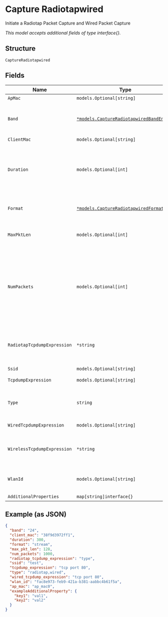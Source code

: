 
# Capture Radiotapwired

Initiate a Radiotap Packet Capture and Wired Packet Capture

*This model accepts additional fields of type interface{}.*

## Structure

`CaptureRadiotapwired`

## Fields

| Name | Type | Tags | Description |
|  --- | --- | --- | --- |
| `ApMac` | `models.Optional[string]` | Optional | - |
| `Band` | [`*models.CaptureRadiotapwiredBandEnum`](../../doc/models/capture-radiotapwired-band-enum.md) | Optional | only used for radiotap. enum: `24`, `24,5,6`, `5`, `6`<br><br>**Default**: `"24"` |
| `ClientMac` | `models.Optional[string]` | Optional | - |
| `Duration` | `models.Optional[int]` | Optional | Duration of the capture, in seconds<br><br>**Default**: `600`<br><br>**Constraints**: `>= 60`, `<= 86400` |
| `Format` | [`*models.CaptureRadiotapwiredFormatEnum`](../../doc/models/capture-radiotapwired-format-enum.md) | Optional | enum: `pcap`, `stream`<br><br>**Default**: `"pcap"` |
| `MaxPktLen` | `models.Optional[int]` | Optional | **Default**: `512`<br><br>**Constraints**: `>= 64`, `<= 2048` |
| `NumPackets` | `models.Optional[int]` | Optional | number of packets to capture, 0 for unlimited, default is 1024, maximum is 10000<br><br>**Default**: `1024`<br><br>**Constraints**: `>= 0`, `<= 10000` |
| `RadiotapTcpdumpExpression` | `*string` | Optional | tcpdump expression for radiotap interface (802.11 + radio headers) |
| `Ssid` | `models.Optional[string]` | Optional | - |
| `TcpdumpExpression` | `models.Optional[string]` | Optional | tcpdump expression |
| `Type` | `string` | Required, Constant | enum: `radiotap,wired`<br><br>**Value**: `"radiotap,wired"` |
| `WiredTcpdumpExpression` | `models.Optional[string]` | Optional | tcpdump expression |
| `WirelessTcpdumpExpression` | `*string` | Optional | tcpdump expression for radiotap interface (802.11) |
| `WlanId` | `models.Optional[string]` | Optional | WLAN id associated with the respective ssid. |
| `AdditionalProperties` | `map[string]interface{}` | Optional | - |

## Example (as JSON)

```json
{
  "band": "24",
  "client_mac": "38f9d3972ff1",
  "duration": 300,
  "format": "stream",
  "max_pkt_len": 128,
  "num_packets": 1000,
  "radiotap_tcpdump_expression": "type",
  "ssid": "test",
  "tcpdump_expression": "tcp port 80",
  "type": "radiotap,wired",
  "wired_tcpdump_expression": "tcp port 80",
  "wlan_id": "fac8e973-feb9-421a-b381-aabbc4b61f5a",
  "ap_mac": "ap_mac0",
  "exampleAdditionalProperty": {
    "key1": "val1",
    "key2": "val2"
  }
}
```

